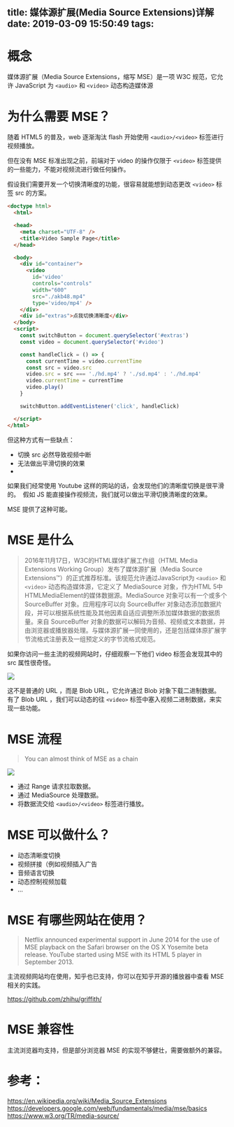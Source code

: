 title: 媒体源扩展(Media Source Extensions)详解
date: 2019-03-09 15:50:49
tags:
---

# 概念

媒体源扩展（Media Source Extensions，缩写 MSE）是一项 W3C 规范，它允许 JavaScript 为 `<audio>` 和 `<video>` 动态构造媒体源

# 为什么需要 MSE？

随着 HTML5 的普及，web 逐渐淘汰 flash 开始使用 `<audio>/<video>` 标签进行视频播放。

但在没有 MSE  标准出现之前，前端对于 video 的操作仅限于 `<video>` 标签提供的一些能力，不能对视频流进行做任何操作。

假设我们需要开发一个切换清晰度的功能，很容易就能想到动态更改 `<video>` 标签 src 的方案。

```html
<doctype html>
  <html>

  <head>
    <meta charset="UTF-8" />
    <title>Video Sample Page</title>
  </head>

  <body>
    <div id="container">
      <video
        id='video'
        controls="controls"
        width="600"
        src="./akb48.mp4"
        type='video/mp4' />
    </div>
    <div id="extras">点我切换清晰度</div>
  </body>
  <script>
    const switchButton = document.querySelector('#extras')
    const video = document.querySelector('#video')

    const handleClick = () => {
      const currentTime = video.currentTime
      const src = video.src
      video.src = src === './hd.mp4' ? './sd.mp4' : './hd.mp4'
      video.currentTime = currentTime
      video.play()
    }

    switchButton.addEventListener('click', handleClick)

  </script>
</html>
```

但这种方式有一些缺点：

- 切换 src 必然导致视频中断
- 无法做出平滑切换的效果
- 
如果我们经常使用 Youtube 这样的网站的话，会发现他们的清晰度切换是很平滑的。
​
假如 JS 能直接操作视频流，我们就可以做出平滑切换清晰度的效果。

MSE 提供了这种可能。

# MSE 是什么

> 2016年11月17日，W3C的HTML媒体扩展工作组（HTML Media Extensions Working Group）发布了媒体源扩展（Media Source Extensions™）的正式推荐标准。该规范允许通过JavaScript为 `<audio>` 和 `<video>` 动态构造媒体源，它定义了 MediaSource 对象，作为HTML 5中HTMLMediaElement的媒体数据源。MediaSource 对象可以有一个或多个 SourceBuffer 对象。应用程序可以向 SourceBuffer 对象动态添加数据片段，并可以根据系统性能及其他因素自适应调整所添加媒体数据的数据质量。来自 SourceBuffer 对象的数据可以解码为音频、视频或文本数据，并由浏览器或播放器处理。与媒体源扩展一同使用的，还是包括媒体原扩展字节流格式注册表及一组预定义的字节流格式规范。


如果你访问一些主流的视频网站时，仔细观察一下他们 video 标签会发现其中的  src 属性很奇怪。

![](https://pic3.zhimg.com/80/v2-97caac0651244b2d4e58bc1dc7fe98a5_hd.jpg)

这不是普通的 URL ，而是 Blob URL，它允许通过 Blob 对象下载二进制数据。
有了 Blob URL ，我们可以动态的往 `<video>` 标签中塞入视频二进制数据，来实现一些功能。

# MSE 流程

>You can almost think of MSE as a chain

![](https://pic2.zhimg.com/80/v2-2ac9f7433a43b6ef7c245787c1395d11_hd.jpg)

- 通过 Range 请求拉取数据。
- 通过 MediaSource 处理数据。
- 将数据流交给 `<audio>/<video>` 标签进行播放。

# MSE 可以做什么？

- 动态清晰度切换
- 视频拼接（例如视频插入广告
- 音频语言切换
- 动态控制视频加载
- ...

# MSE 有哪些网站在使用？

> Netflix announced experimental support in June 2014 for the use of MSE playback on the Safari browser on the OS X Yosemite beta release.
> YouTube started using MSE with its HTML 5 player in September 2013.

主流视频网站均在使用，知乎也已支持，你可以在知乎开源的播放器中查看 MSE 相关的实践。

https://github.com/zhihu/griffith/

# MSE 兼容性

主流浏览器均支持，但是部分浏览器 MSE 的实现不够健壮，需要做额外的兼容。

# 参考：

https://en.wikipedia.org/wiki/Media_Source_Extensions
https://developers.google.com/web/fundamentals/media/mse/basics
https://www.w3.org/TR/media-source/
